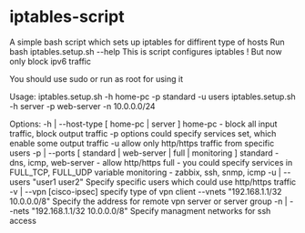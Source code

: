 # iptables-script
A simple bash script which sets up iptables for diffirent type of hosts
Run bash iptables.setup.sh --help
 This is script configures iptables
 ! But now only block ipv6 traffic

 You should use sudo or run as root for using it

 Usage:
    iptables.setup.sh -h home-pc -p standard -u users
    iptables.setup.sh -h server -p web-server -n 10.0.0.0/24


 Options:
    -h | --host-type [ home-pc | server ]
                     home-pc - block all input traffic, block output traffic
                     -p options could specify services set, which enable some output traffic
                     -u allow only http/https traffic from specific users
    -p | --ports [ standard | web-server | full | monitoring ]
                    standard - dns, icmp,
                    web-server - allow http/https
                    full - you could specify services in FULL_TCP, FULL_UDP variable
                    monitoring - zabbix, ssh, snmp, icmp
    -u | --users "user1 user2"
                Specify specific users which could use http/https traffic
    -v | --vpn [cisco-ipsec]
                specify type of vpn client
                --vnets "192.168.1.1/32 10.0.0.0/8"
                Specify the address for remote vpn server or server group
    -n | --nets "192.168.1.1/32 10.0.0.0/8"
                Specify managment networks for ssh access

